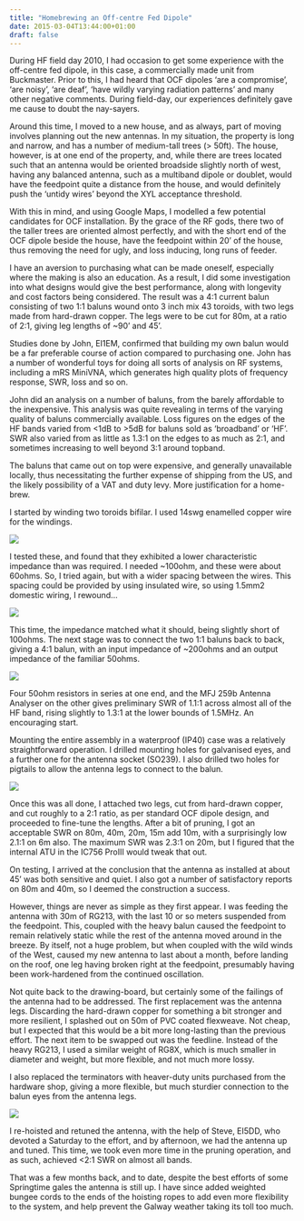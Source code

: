```yaml
---
title: "Homebrewing an Off-centre Fed Dipole"
date: 2015-03-04T13:44:00+01:00
draft: false
---
```


During HF field day 2010, I had occasion to get some experience with the off-centre fed dipole, in this case, a commercially made unit from Buckmaster.
Prior to this, I had heard that OCF dipoles ‘are a compromise’, ‘are noisy’, ‘are deaf’, ‘have wildly varying radiation patterns’ and many other negative comments. During field-day, our experiences definitely gave me cause to doubt the nay-sayers.

Around this time, I moved to a new house, and as always, part of moving involves planning out the new antennas. In my situation, the property is long and narrow, and has a number of medium-tall trees (&gt; 50ft). The house, however, is at one end of the property, and, while there are trees located such that an antenna would be oriented broadside slightly north of west, having any balanced antenna, such as a multiband dipole or doublet, would have the feedpoint quite a distance from the house, and would definitely push the ‘untidy wires’ beyond the XYL acceptance threshold.

With this in mind, and using Google Maps, I modelled a few potential candidates for OCF installation. By the grace of the RF gods, there two of the taller trees are oriented almost perfectly, and with the short end of the OCF dipole beside the house, have the feedpoint within 20’ of the house, thus removing the need for ugly, and loss inducing, long runs of feeder.

I have an aversion to purchasing what can be made oneself, especially where the making is also an education. As a result, I did some investigation into what designs would give the best performance, along with longevity and cost factors being considered. The result was a 4:1 current balun consisting of two 1:1 baluns wound onto 3 inch mix 43 toroids, with two legs made from hard-drawn copper. The legs were to be cut for 80m, at a ratio of 2:1, giving leg lengths of ~90’ and 45’.

Studies done by John, EI1EM, confirmed that building my own balun would be a far preferable course of action compared to purchasing one. John has a number of wonderful toys for doing all sorts of analysis on RF systems, including a mRS MiniVNA, which generates high quality plots of frequency response, SWR, loss and so on.

John did an analysis on a number of baluns, from the barely affordable to the inexpensive. This analysis was quite revealing in terms of the varying quality of baluns commercially available. Loss figures on the edges of the HF bands varied from &lt;1dB to &gt;5dB for baluns sold as ‘broadband’ or ‘HF’. SWR also varied from as little as 1.3:1 on the edges to as much as 2:1, and sometimes increasing to well beyond 3:1 around topband.

The baluns that came out on top were expensive, and generally unavailable locally, thus necessitating the further expense of shipping from the US, and the likely possibility of a VAT and duty levy. More justification for a home-brew.

I started by winding two toroids bifilar. I used 14swg enamelled copper wire for the windings.

<img src=https://gerryk.sdf.org/site_images/balun1.jpg />

I tested these, and found that they exhibited a lower characteristic impedance than was required. I needed ~100ohm, and these were about 60ohms. So, I tried again, but with a wider spacing between the wires. This spacing could be provided by using insulated wire, so using 1.5mm2 domestic wiring, I rewound…

<img src=https://gerryk.sdf.org/site_images/balun2.jpg />

This time, the impedance matched what it should, being slightly short of 100ohms.
The next stage was to connect the two 1:1 baluns back to back, giving a 4:1 balun, with an input impedance of ~200ohms and an output impedance of the familiar 50ohms.

<img src=https://gerryk.sdf.org/site_images/balun3.jpg />

Four 50ohm resistors in series at one end, and the MFJ 259b Antenna Analyser on the other gives preliminary SWR of 1.1:1 across almost all of the HF band, rising slightly to 1.3:1 at the lower bounds of 1.5MHz. An encouraging start.

Mounting the entire assembly in a waterproof (IP40) case was a relatively straightforward operation. I drilled mounting holes for galvanised eyes, and a further one for the antenna socket (SO239). I also drilled two holes for pigtails to allow the antenna legs to connect to the balun.

<img src=https://gerryk.sdf.org/site_images/balun4.jpg />

Once this was all done, I attached two legs, cut from hard-drawn copper, and cut roughly to a 2:1 ratio, as per standard OCF dipole design, and proceeded to fine-tune the lengths. After a bit of pruning, I got an acceptable SWR on 80m, 40m, 20m, 15m add 10m, with a surprisingly low 2.1:1 on 6m also. The maximum SWR was 2.3:1 on 20m, but I figured that the internal ATU in the IC756 ProIII would tweak that out.

On testing, I arrived at the conclusion that the antenna as installed at about 45’ was both sensitive and quiet. I also got a number of satisfactory reports on 80m and 40m, so I deemed the construction a success.

However, things are never as simple as they first appear. I was feeding the antenna with 30m of RG213, with the last 10 or so meters suspended from the feedpoint. This, coupled with the heavy balun caused the feedpoint to remain relatively static while the rest of the antenna moved around in the breeze. By itself, not a huge problem, but when coupled with the wild winds of the West, caused my new antenna to last about a month, before landing on the roof, one leg having broken right at the feedpoint, presumably having been work-hardened from the continued oscillation.

Not quite back to the drawing-board, but certainly some of the failings of the antenna had to be addressed. The first replacement was the antenna legs. Discarding the hard-drawn copper for something a bit stronger and more resilient, I splashed out on 50m of PVC coated flexweave. Not cheap, but I expected that this would be a bit more long-lasting than the previous effort. The next item to be swapped out was the feedline. Instead of the heavy RG213, I used a similar weight of RG8X, which is much smaller in diameter and weight, but more flexible, and not much more lossy.

I also replaced the terminators with heaver-duty units purchased from the hardware shop, giving a more flexible, but much sturdier connection to the balun eyes from the antenna legs.

<img src=https://gerryk.sdf.org/site_images/balun5.jpg />

I re-hoisted and retuned the antenna, with the help of Steve, EI5DD, who devoted a Saturday to the effort, and by afternoon, we had the antenna up and tuned. This time, we took even more time in the pruning operation, and as such, achieved &lt;2:1 SWR on almost all bands.

That was a few months back, and to date, despite the best efforts of some Springtime gales the antenna is still up. I have since added weighted bungee cords to the ends of the hoisting ropes to add even more flexibility to the system, and help prevent the Galway weather taking its toll too much.


